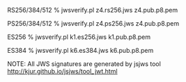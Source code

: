 
RS256/384/512
  % jwsverify.pl z4.rs256.jws z4.pub.p8.pem

PS256/384/512
  % jwsverify.pl z4.ps256.jws z4.pub.p8.pem

ES256
  % jwsverify.pl k1.es256.jws k1.pub.p8.pem

ES384
  % jwsverify.pl k6.es384.jws k6.pub.p8.pem

NOTE: All JWS signatures are generated by jsjws tool
      http://kjur.github.io/jsjws/tool_jwt.html

